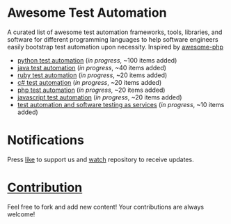 # Awesome Test Automation
A curated list of awesome test automation frameworks, tools, libraries, and software for different programming languages to help software engineers easily bootstrap test automation upon necessity. Inspired by [awesome-php](https://github.com/ziadoz/awesome-php)

* [python test automation](https://github.com/atinfo/awesome-test-automation/blob/master/python-test-automation.md) (_in progress_, ~100 items added)
* [java test automation](https://github.com/atinfo/awesome-test-automation/blob/master/java-test-automation.md) (_in progress_, ~40 items added)
* [ruby test automation](https://github.com/atinfo/awesome-test-automation/blob/master/ruby-test-automation.md) (_in progress_, ~20 items added)
* [c# test automation](https://github.com/atinfo/awesome-test-automation/blob/master/c%23-test-automation.md) (_in progress_, ~20 items added)
* [php test automation](https://github.com/atinfo/awesome-test-automation/blob/master/php-test-automation.md) (_in progress_, ~20 items added)
* [javascript test automation](https://github.com/atinfo/awesome-test-automation/blob/master/javascript-test-automation.md) (_in progress_, ~20 items added)
* [test automation and software testing as services](https://github.com/atinfo/awesome-test-automation/blob/master/automation-and-testing-as-service.md) (_in progress_, ~10 items added)

# Notifications
Press [like](https://github.com/atinfo/awesome-test-automation/stargazers) to support us and [watch](https://github.com/atinfo/awesome-test-automation/subscription) repository to receive updates.

# [Contribution](https://github.com/atinfo/awesome-test-automation/blob/master/CONTRIBUTING.md)

Feel free to fork and add new content! Your contributions are always welcome! 
